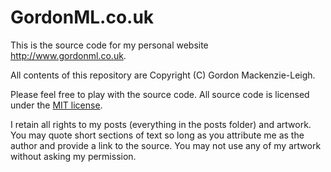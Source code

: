 # GordonML.co.uk

This is the source code for my personal website http://www.gordonml.co.uk.

All contents of this repository are Copyright (C) Gordon Mackenzie-Leigh.

Please feel free to play with the source code.  All source code is licensed under the
[MIT license](http://opensource.org/licenses/MIT).

I retain all rights to my posts (everything in the posts folder) and artwork. You may quote short
sections of text so long as you attribute me as the author and provide a link to the source. You may
not use any of my artwork without asking my permission.